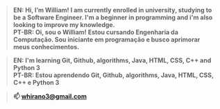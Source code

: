 >**EN:    Hi, I’m William! I am currently enrolled in university, studying to be a Software Engineer. I'm a beginner in programming and i'm also looking to improve my knowledge.** <br>
>**PT-BR: Oi, sou o William! Estou cursando Engenharia da Computação. Sou iniciante em programação e busco aprimorar meus conhecimentos.** 

>**EN:    I'm learning Git, Github, algorithms, Java, HTML, CSS, C++ and Python 3** <br>
>**PT-BR: Estou aprendendo Git, Github, algorithms, Java, HTML, CSS, C++ e Python 3**

>**📫 whirano3@gmail.com** 
